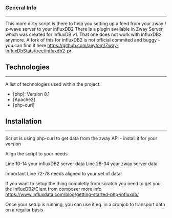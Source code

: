 ### General Info
***
This more dirty script is there to help you setting up a feed from your zway / z-wave server to your influxDB2 
There is a plugin available in Zway Server which was created for influxDB v1. That one does not work with influxDB2 anymore. A fork of this for influxDB2 is not official commited and buggy - you can find it here https://github.com/aeytom/Zway-InfluxDbStats/tree/influxdb2-pr

## Technologies
***
A list of technologies used within the project:
* [php]: Version 8.1 
* [Apache2]
* [php-curl]

## Installation
***
Script is using php-curl to get data from the zway API - install it for your version 

Align the script to your needs 

Line 10-14 your influxDB2 server data
Line 28-34 your zway server data

Important
Line 72-78 needs aligned to your set of data!

If you want to setup the thing completly from scratch you need to get you the InfluxDB2\Clent from composer
more info https://www.influxdata.com/blog/getting-started-php-influxdb/

Once your setup is running, you can use it eg. in a cronjob to transport data on a regular basis
